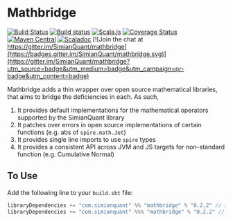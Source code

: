 # Mathbridge

[![Build Status](https://travis-ci.org/SimianQuant/mathbridge.svg?branch=master)](https://travis-ci.org/SimianQuant/mathbridge)
[![Build status](https://ci.appveyor.com/api/projects/status/63k3tyaijgob1o63?svg=true)](https://ci.appveyor.com/project/harshad-deo/mathbridge)
[![Scala.js](https://www.scala-js.org/assets/badges/scalajs-0.6.17.svg)](https://www.scala-js.org)
[![Coverage Status](https://coveralls.io/repos/github/SimianQuant/mathbridge/badge.svg?branch=master)](https://coveralls.io/github/SimianQuant/mathbridge?branch=master)
[![Maven Central](https://maven-badges.herokuapp.com/maven-central/com.simianquant/mathbridge_2.12/badge.svg)](https://maven-badges.herokuapp.com/maven-central/com.simianquant/mathbridge_2.12)
[![Scaladoc](http://javadoc-badge.appspot.com/com.simianquant/mathbridge_2.12.svg?label=scaladoc)](http://javadoc-badge.appspot.com/com.simianquant/mathbridge_2.12) [![Join the chat at https://gitter.im/SimianQuant/mathbridge](https://badges.gitter.im/SimianQuant/mathbridge.svg)](https://gitter.im/SimianQuant/mathbridge?utm_source=badge&utm_medium=badge&utm_campaign=pr-badge&utm_content=badge)

Mathbridge adds a thin wrapper over open source mathematical libraries, that aims to bridge the deficiencies in each. As such, 

1. It provides default implementations for the mathematical operators supported by the SimianQuant library
1. It patches over errors in open source implementations of certain functions (e.g. abs of `spire.math.Jet`)
1. It provides single line imports to use `spire` types
1. It provides a consistent API across JVM and JS targets for non-standard function (e.g. Cumulative Normal)

## To Use

Add the following line to your `build.sbt` file:

```scala
libraryDependencies += "com.simianquant" %% "mathbridge" % "0.2.2" // scala-jvm
libraryDependencies += "com.simianquant" %%% "mathbridge" % "0.2.2" // scala-js/cross
```